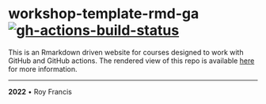 # workshop-template-rmd-ga [![gh-actions-build-status](https://github.com/zifornd/workshop-template-rmd-ga/workflows/build/badge.svg)](https://github.com/zifornd/workshop-template-rmd-ga/actions?workflow=build)

This is an Rmarkdown driven website for courses designed to work with GitHub and GitHub actions. The rendered view of this repo is available [here](https://zifornd.github.io/workshop-template-rmd-ga/) for more information.

---

**2022** • Roy Francis
